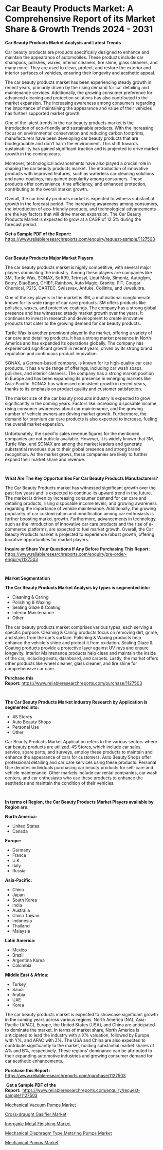 <p><h1>Car Beauty Products Market: A Comprehensive Report of its Market Share & Growth Trends 2024 - 2031</h1></p><p><strong>Car Beauty Products Market Analysis and Latest Trends</strong></p>
<p><p>Car beauty products are products specifically designed to enhance and maintain the appearance of automobiles. These products include car shampoos, polishes, waxes, interior cleaners, tire shine, glass cleaners, and many more. They are used to clean, protect, and restore the exterior and interior surfaces of vehicles, ensuring their longevity and aesthetic appeal.</p><p>The car beauty products market has been experiencing steady growth in recent years, primarily driven by the rising demand for car detailing and maintenance services. Additionally, the growing consumer preference for advanced cleaning and protection solutions has also contributed to the market expansion. The increasing awareness among consumers regarding the importance of maintaining the appearance and value of their vehicles has further supported market growth.</p><p>One of the latest trends in the car beauty products market is the introduction of eco-friendly and sustainable products. With the increasing focus on environmental conservation and reducing carbon footprints, manufacturers have been developing car beauty products that are biodegradable and don't harm the environment. This shift towards sustainability has gained significant traction and is projected to drive market growth in the coming years.</p><p>Moreover, technological advancements have also played a crucial role in shaping the car beauty products market. The introduction of innovative products with improved features, such as waterless car cleaning solutions and nano-coatings, has gained popularity among consumers. These products offer convenience, time efficiency, and enhanced protection, contributing to the overall market growth.</p><p>Overall, the car beauty products market is expected to witness substantial growth in the forecast period. The increasing awareness among consumers, the introduction of eco-friendly products, and technological advancements are the key factors that will drive market expansion. The Car Beauty Products Market is expected to grow at a CAGR of 12.5% during the forecast period.</p></p>
<p><strong>Get a Sample PDF of the Report:&nbsp;</strong> <a href="https://www.reliableresearchreports.com/enquiry/request-sample/1127503">https://www.reliableresearchreports.com/enquiry/request-sample/1127503</a></p>
<p>&nbsp;</p>
<p><strong>Car Beauty Products Major Market Players</strong></p>
<p><p>The car beauty products market is highly competitive, with several major players dominating the industry. Among these players are companies like 3M, Turtle Wax, SONAX, Soft99, Tetrosyl, Liqui Moly, Simoniz, Autoglym, Botny, BiaoBang, CHIEF, Rainbow, Auto Magic, Granite, PIT, Cougar Chemical, P21S, CARTEC, Swissvax, Anfuke, Collinite, and Jewelultra.</p><p>One of the key players in the market is 3M, a multinational conglomerate known for its wide range of car care products. 3M offers products like polishes, waxes, and protective coatings. The company has a strong global presence and has witnessed steady market growth over the years. It continues to invest in research and development to create innovative products that cater to the growing demand for car beauty products.</p><p>Turtle Wax is another prominent player in the market, offering a variety of car care and detailing products. It has a strong market presence in North America and has expanded its operations globally. The company has experienced significant growth in recent years, driven by its strong brand reputation and continuous product innovation.</p><p>SONAX, a German-based company, is known for its high-quality car care products. It has a wide range of offerings, including car wash soaps, polishes, and interior cleaners. The company has a strong market position in Europe and has been expanding its presence in emerging markets like Asia-Pacific. SONAX has witnessed consistent growth in recent years, thanks to its emphasis on product quality and customer satisfaction.</p><p>The market size of the car beauty products industry is expected to grow significantly in the coming years. Factors like increasing disposable income, rising consumer awareness about car maintenance, and the growing number of vehicle owners are driving market growth. Furthermore, the demand for premium car care products is also expected to increase, fueling the overall market expansion.</p><p>Unfortunately, the specific sales revenue figures for the mentioned companies are not publicly available. However, it is widely known that 3M, Turtle Wax, and SONAX are among the market leaders and generate substantial revenues due to their global presence and strong brand recognition. As the market grows, these companies are likely to further expand their market share and revenue.</p></p>
<p>&nbsp;</p>
<p><strong>What Are The Key Opportunities For Car Beauty Products Manufacturers?</strong></p>
<p><p>The Car Beauty Products market has witnessed significant growth over the past few years and is expected to continue its upward trend in the future. The market is driven by increasing consumer demand for car care and detailing products, rising disposable income levels, and growing awareness regarding the importance of vehicle maintenance. Additionally, the growing popularity of car customization and modification among car enthusiasts is further boosting market growth. Furthermore, advancements in technology, such as the introduction of innovative car care products and the rise of e-commerce platforms, are expected to fuel market growth. Overall, the Car Beauty Products market is projected to experience robust growth, offering lucrative opportunities for market players.</p></p>
<p><strong>Inquire or Share Your Questions If Any Before Purchasing This Report:</strong> <a href="https://www.reliableresearchreports.com/enquiry/pre-order-enquiry/1127503">https://www.reliableresearchreports.com/enquiry/pre-order-enquiry/1127503</a></p>
<p>&nbsp;</p>
<p><strong>Market Segmentation</strong></p>
<p><strong>The Car Beauty Products Market Analysis by types is segmented into:</strong></p>
<p><ul><li>Cleaning & Caring</li><li>Polishing & Waxing</li><li>Sealing Glaze & Coating</li><li>Interior Maintenance</li><li>Other</li></ul></p>
<p><p>The car beauty products market comprises various types, each serving a specific purpose. Cleaning & Caring products focus on removing dirt, grime, and stains from the car's surface. Polishing & Waxing products help enhance the vehicle's shine and protect it from oxidation. Sealing Glaze & Coating products provide a protective layer against UV rays and ensure longevity. Interior Maintenance products help clean and maintain the inside of the car, including seats, dashboard, and carpets. Lastly, the market offers other products like wheel cleaner, glass cleaner, and tire shine for comprehensive car care.</p></p>
<p><strong>Purchase this Report:&nbsp;</strong><a href="https://www.reliableresearchreports.com/purchase/1127503">https://www.reliableresearchreports.com/purchase/1127503</a></p>
<p>&nbsp;</p>
<p><strong>The Car Beauty Products Market Industry Research by Application is segmented into:</strong></p>
<p><ul><li>4S Stores</li><li>Auto Beauty Shops</li><li>Personal Use</li><li>Other</li></ul></p>
<p><p>Car Beauty Products Market Application refers to the various sectors where car beauty products are utilized. 4S Stores, which include car sales, service, spare parts, and surveys, employ these products to maintain and enhance the appearance of cars for customers. Auto Beauty Shops offer professional detailing and car care services using these products. Personal Use denotes individuals purchasing car beauty products for self-care and vehicle maintenance. Other markets include car rental companies, car wash centers, and car enthusiasts who use these products to enhance the aesthetics and maintain the condition of their vehicles.</p></p>
<p>&nbsp;</p>
<p><strong>In terms of Region, the Car Beauty Products Market Players available by Region are:</strong></p>
<p>
    <p> <strong> North America: </strong>
        <ul>
            <li>United States</li>
            <li>Canada</li>
        </ul>
        </p> 
    <p> <strong> Europe: </strong>
        <ul>
            <li>Germany</li>
            <li>France</li>
            <li>U.K.</li>
            <li>Italy</li>
            <li>Russia</li>
        </ul>
        </p> 
    <p> <strong> Asia-Pacific: </strong>
        <ul>
            <li>China</li>
            <li>Japan</li>
            <li>South Korea</li>
            <li>India</li>
            <li>Australia</li>
            <li>China Taiwan</li>
            <li>Indonesia</li>
            <li>Thailand</li>
            <li>Malaysia</li>
        </ul>
        </p> 
    <p> <strong> Latin America: </strong>
        <ul>
            <li>Mexico</li>
            <li>Brazil</li>
            <li>Argentina Korea</li>
            <li>Colombia</li>
        </ul>
        </p> 
    <p> <strong> Middle East & Africa: </strong>
        <ul>
            <li>Turkey</li>
            <li>Saudi</li>
            <li>Arabia</li>
            <li>UAE</li>
            <li>Korea</li>
        </ul>
    </p>
    </p>
<p><p>The car beauty products market is expected to showcase significant growth in the coming years across various regions. North America (NA), Asia-Pacific (APAC), Europe, the United States (USA), and China are anticipated to dominate the market. In terms of market share, North America is anticipated to lead the industry with a X% valuation, followed by Europe with Y%, and APAC with Z%. The USA and China are also expected to contribute significantly to the market, holding substantial market shares of A% and B%, respectively. These regions' dominance can be attributed to their expanding automotive industries and growing consumer demand for car aesthetic enhancements.</p></p>
<p><strong>Purchase this Report: </strong><a href="https://www.reliableresearchreports.com/purchase/1127503">https://www.reliableresearchreports.com/purchase/1127503</a></p>
<p>&nbsp;<strong>Get a Sample PDF of the Report:&nbsp;&nbsp;</strong><a href="https://www.reliableresearchreports.com/enquiry/request-sample/1127503">https://www.reliableresearchreports.com/enquiry/request-sample/1127503</a></p>
<p><strong></strong></p>
<p><p><a href="https://github.com/scarol104/Market-Research-Report-List-2/blob/main/mechanical-vacuum-pumps-market.md">Mechanical Vacuum Pumps Market</a></p><p><a href="https://www.linkedin.com/pulse/global-cross-draught-gasifier-market-types-applications-eytmc?trackingId=OWDavYZcQzO6Qu%2F8a3KNzg%3D%3D">Cross-draught Gasifier Market</a></p><p><a href="https://medium.com/@floyziemann8756/inorganic-metal-finishing-market-insights-into-market-cagr-market-trends-and-growth-strategies-661e99737782">Inorganic Metal Finishing Market</a></p><p><a href="https://medium.com/@floyziemann8756/mechanical-diaphragm-type-metering-pumps-market-report-reveals-the-latest-trends-and-growth-6c025a48d1c8">Mechanical Diaphragm Type Metering Pumps Market</a></p><p><a href="https://github.com/deliacustodio40/Market-Research-Report-List-2/blob/main/mechanical-pumps-market.md">Mechanical Pumps Market</a></p></p>